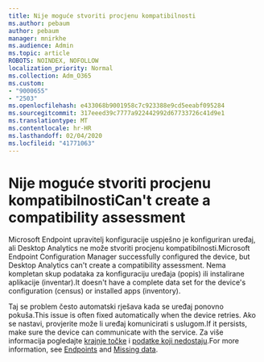 ```yaml
---
title: Nije moguće stvoriti procjenu kompatibilnosti
ms.author: pebaum
author: pebaum
manager: mnirkhe
ms.audience: Admin
ms.topic: article
ROBOTS: NOINDEX, NOFOLLOW
localization_priority: Normal
ms.collection: Adm_O365
ms.custom:
- "9000655"
- "2503"
ms.openlocfilehash: e433068b9001958c7c923388e9cd5eeabf095284
ms.sourcegitcommit: 317eeed39c7777a922442992d67733726c41d9e1
ms.translationtype: MT
ms.contentlocale: hr-HR
ms.lasthandoff: 02/04/2020
ms.locfileid: "41771063"
---
```

# <a name="cant-create-a-compatibility-assessment"></a><span data-ttu-id="4250e-102">Nije moguće stvoriti procjenu kompatibilnosti</span><span class="sxs-lookup"><span data-stu-id="4250e-102">Can't create a compatibility assessment</span></span>

<span data-ttu-id="4250e-103">Microsoft Endpoint upravitelj konfiguracije uspješno je konfiguriran uređaj, ali Desktop Analytics ne može stvoriti procjenu kompatibilnosti.</span><span class="sxs-lookup"><span data-stu-id="4250e-103">Microsoft Endpoint Configuration Manager successfully configured the device, but Desktop Analytics can't create a compatibility assessment.</span></span> <span data-ttu-id="4250e-104">Nema kompletan skup podataka za konfiguraciju uređaja (popis) ili instalirane aplikacije (inventar).</span><span class="sxs-lookup"><span data-stu-id="4250e-104">It doesn't have a complete data set for the device's configuration (census) or installed apps (inventory).</span></span>

<span data-ttu-id="4250e-105">Taj se problem često automatski rješava kada se uređaj ponovno pokuša.</span><span class="sxs-lookup"><span data-stu-id="4250e-105">This issue is often fixed automatically when the device retries.</span></span> <span data-ttu-id="4250e-106">Ako se nastavi, provjerite može li uređaj komunicirati s uslugom.</span><span class="sxs-lookup"><span data-stu-id="4250e-106">If it persists, make sure the device can communicate with the service.</span></span> <span data-ttu-id="4250e-107">Za više informacija pogledajte [krajnje točke](https://docs.microsoft.com/configmgr/desktop-analytics/enable-data-sharing#endpoints) i [podatke koji nedostaju](https://docs.microsoft.com/configmgr/desktop-analytics/monitor-connection-health#missing-data).</span><span class="sxs-lookup"><span data-stu-id="4250e-107">For more information, see [Endpoints](https://docs.microsoft.com/configmgr/desktop-analytics/enable-data-sharing#endpoints) and [Missing data](https://docs.microsoft.com/configmgr/desktop-analytics/monitor-connection-health#missing-data).</span></span>
